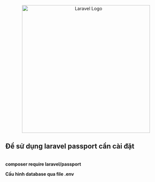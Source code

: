 <p align="center"><a href="https://laravel.com" target="_blank"><img src="https://raw.githubusercontent.com/laravel/art/master/logo-lockup/5%20SVG/2%20CMYK/1%20Full%20Color/laravel-logolockup-cmyk-red.svg" width="400" alt="Laravel Logo"></a></p>

<h2> Để sử dụng laravel passport cần cài đặt</h2>
<b><br>composer require laravel/passport

<b2>Cấu hình database qua file .env